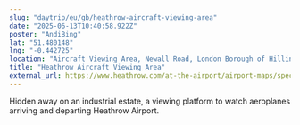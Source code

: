 ```yaml
---
slug: "daytrip/eu/gb/heathrow-aircraft-viewing-area"
date: "2025-06-13T10:40:58.922Z"
poster: "AndiBing"
lat: "51.480148"
lng: "-0.442725"
location: "Aircraft Viewing Area, Newall Road, London Borough of Hillingdon, London, Greater London, England, TW6 2FN, United Kingdom"
title: "Heathrow Aircraft Viewing Area"
external_url: https://www.heathrow.com/at-the-airport/airport-maps/spectator-areas
---
```

Hidden away on an industrial estate, a viewing platform to watch aeroplanes arriving and departing Heathrow Airport.